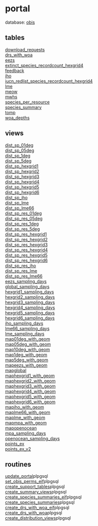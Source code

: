 # portal
database: [obis](../)  
## tables
[download_requests](portal_download_requests_table)  
[drs_with_woa](portal_drs_with_woa_table)  
[eezs](portal_eezs_table)  
[extinct_species_recordcount_hexgrid4](portal_extinct_species_recordcount_hexgrid4_table)  
[feedback](portal_feedback_table)  
[iho](portal_iho_table)  
[iucn_redlist_species_recordcount_hexgrid4](portal_iucn_redlist_species_recordcount_hexgrid4_table)  
[lme](portal_lme_table)  
[meow](portal_meow_table)  
[mwhs](portal_mwhs_table)  
[species_per_resource](portal_species_per_resource_table)  
[species_summary](portal_species_summary_table)  
[tomp](portal_tomp_table)  
[woa_depths](portal_woa_depths_table)  
## views
[dist_sp_01deg](portal_dist_sp_01deg_view)  
[dist_sp_05deg](portal_dist_sp_05deg_view)  
[dist_sp_1deg](portal_dist_sp_1deg_view)  
[dist_sp_5deg](portal_dist_sp_5deg_view)  
[dist_sp_hexgrid1](portal_dist_sp_hexgrid1_view)  
[dist_sp_hexgrid2](portal_dist_sp_hexgrid2_view)  
[dist_sp_hexgrid3](portal_dist_sp_hexgrid3_view)  
[dist_sp_hexgrid4](portal_dist_sp_hexgrid4_view)  
[dist_sp_hexgrid5](portal_dist_sp_hexgrid5_view)  
[dist_sp_hexgrid6](portal_dist_sp_hexgrid6_view)  
[dist_sp_iho](portal_dist_sp_iho_view)  
[dist_sp_lme](portal_dist_sp_lme_view)  
[dist_sp_lme66](portal_dist_sp_lme66_view)  
[dist_sp_res_01deg](portal_dist_sp_res_01deg_view)  
[dist_sp_res_05deg](portal_dist_sp_res_05deg_view)  
[dist_sp_res_1deg](portal_dist_sp_res_1deg_view)  
[dist_sp_res_5deg](portal_dist_sp_res_5deg_view)  
[dist_sp_res_hexgrid1](portal_dist_sp_res_hexgrid1_view)  
[dist_sp_res_hexgrid2](portal_dist_sp_res_hexgrid2_view)  
[dist_sp_res_hexgrid3](portal_dist_sp_res_hexgrid3_view)  
[dist_sp_res_hexgrid4](portal_dist_sp_res_hexgrid4_view)  
[dist_sp_res_hexgrid5](portal_dist_sp_res_hexgrid5_view)  
[dist_sp_res_hexgrid6](portal_dist_sp_res_hexgrid6_view)  
[dist_sp_res_iho](portal_dist_sp_res_iho_view)  
[dist_sp_res_lme](portal_dist_sp_res_lme_view)  
[dist_sp_res_lme66](portal_dist_sp_res_lme66_view)  
[eezs_sampling_days](portal_eezs_sampling_days_view)  
[global_sampling_days](portal_global_sampling_days_view)  
[hexgrid1_sampling_days](portal_hexgrid1_sampling_days_view)  
[hexgrid2_sampling_days](portal_hexgrid2_sampling_days_view)  
[hexgrid3_sampling_days](portal_hexgrid3_sampling_days_view)  
[hexgrid4_sampling_days](portal_hexgrid4_sampling_days_view)  
[hexgrid5_sampling_days](portal_hexgrid5_sampling_days_view)  
[hexgrid6_sampling_days](portal_hexgrid6_sampling_days_view)  
[iho_sampling_days](portal_iho_sampling_days_view)  
[lme66_sampling_days](portal_lme66_sampling_days_view)  
[lme_sampling_days](portal_lme_sampling_days_view)  
[map01deg_with_geom](portal_map01deg_with_geom_view)  
[map05deg_with_geom](portal_map05deg_with_geom_view)  
[map10deg_with_geom](portal_map10deg_with_geom_view)  
[map1deg_with_geom](portal_map1deg_with_geom_view)  
[map5deg_with_geom](portal_map5deg_with_geom_view)  
[mapeezs_with_geom](portal_mapeezs_with_geom_view)  
[mapglobal](portal_mapglobal_view)  
[maphexgrid1_with_geom](portal_maphexgrid1_with_geom_view)  
[maphexgrid2_with_geom](portal_maphexgrid2_with_geom_view)  
[maphexgrid3_with_geom](portal_maphexgrid3_with_geom_view)  
[maphexgrid4_with_geom](portal_maphexgrid4_with_geom_view)  
[maphexgrid5_with_geom](portal_maphexgrid5_with_geom_view)  
[maphexgrid6_with_geom](portal_maphexgrid6_with_geom_view)  
[mapiho_with_geom](portal_mapiho_with_geom_view)  
[maplme66_with_geom](portal_maplme66_with_geom_view)  
[maplme_with_geom](portal_maplme_with_geom_view)  
[mapmpa_with_geom](portal_mapmpa_with_geom_view)  
[mapopenocean](portal_mapopenocean_view)  
[mpa_sampling_days](portal_mpa_sampling_days_view)  
[openocean_sampling_days](portal_openocean_sampling_days_view)  
[points_ex](portal_points_ex_view)  
[points_ex_v2](portal_points_ex_v2_view)  
## routines
[update_portal](portal_update_portal_routine)<span class="lang">plpgsql</span>  
[set_obis_perms_eif](portal_set_obis_perms_eif_routine)<span class="lang">plpgsql</span>  
[create_support_tables](portal_create_support_tables_routine)<span class="lang">plpgsql</span>  
[create_summary_views](portal_create_summary_views_routine)<span class="lang">plpgsql</span>  
[create_species_summaries_eif](portal_create_species_summaries_eif_routine)<span class="lang">plpgsql</span>  
[create_species_summaries](portal_create_species_summaries_routine)<span class="lang">plpgsql</span>  
[create_drs_with_woa_eif](portal_create_drs_with_woa_eif_routine)<span class="lang">plpgsql</span>  
[create_drs_with_woa](portal_create_drs_with_woa_routine)<span class="lang">plpgsql</span>  
[create_distribution_views](portal_create_distribution_views_routine)<span class="lang">plpgsql</span>  
